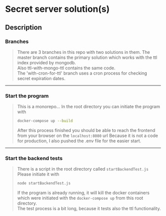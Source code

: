 # Secret server solution(s)
## Description 
### Branches
> There are 3 branches in this repo with two solutions in them.
> The master branch contains the primary solution which works with the ttl index provided by mongodb.  
> Also ttl-with-mongo-ttl contains the same code.  
> The 'with-cron-for-ttl' branch uses a cron process for checking secret expiration dates.
---
### Start the program
> This is a monorepo... In the root directory you can initiate the program with 
> ```sh
> docker-compose up --build
> ```
> After this process finished you should be able to reach the frontend from your browser on the `localhost:8080` url
> Because it is not a code for production, I also pushed the .env file for the easier start.
---
### Start the backend tests
> There is a script in the root directory called `startBackendTest.js`
> Please initiate it with
> ```sh
> node startBackendTest.js
> ```
> If the program is already running, it will kill the docker containers which were initiated with the `docker-compose up` from this root directory.  
> The test process is a bit long, because it tests also the ttl functionality.